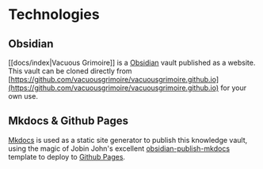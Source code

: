 # Technologies

## Obsidian
[[docs/index|Vacuous Grimoire]] is a [Obsidian](https://obsidian.md/) vault published as a website. This vault can be cloned directly from [https://github.com/vacuousgrimoire/vacuousgrimoire.github.io](https://github.com/vacuousgrimoire/vacuousgrimoire.github.io) for your own use.

## Mkdocs & Github Pages
[Mkdocs](https://www.mkdocs.org/) is used as a static site generator to publish this knowledge vault, using the magic of Jobin John's excellent [obsidian-publish-mkdocs](https://github.com/jobindjohn/obsidian-publish-mkdocs) template to deploy to [Github Pages](https://pages.github.com/).